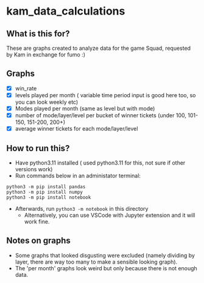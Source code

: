 # kam_data_calculations

## What is this for?
These are graphs created to analyze data for the game Squad, requested by Kam in exchange for fumo :)

## Graphs
- [x] win_rate
- [x] levels played per month ( variable time period input is good here too, so you can look weekly etc)
- [x] Modes played per month (same as level but with mode)
- [x] number of mode/layer/level per bucket of winner tickets (under 100, 101-150, 151-200, 200+)
- [x] average winner tickets for each mode/layer/level

## How to run this?
- Have python3.11 installed ( used python3.11 for this, not sure if other versions work)
- Run commands below in an administator terminal:

```
python3 -m pip install pandas
python3 -m pip install numpy
python3 -m pip install notebook
```

- Afterwards, run `python3 -m notebook` in this directory
  - Alternatively, you can use VSCode with Jupyter extension and it will work fine.

## Notes on graphs
- Some graphs that looked disgusting were excluded (namely dividing by layer, there are way too many to make a sensible looking graph).
- The 'per month' graphs look weird but only because there is not enough data.